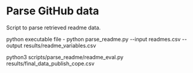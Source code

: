 # Parse GitHub data

Script to parse retrieved readme data.

python executable file - python parse_readme.py --input readmes.csv --output results/readme_variables.csv

python3 scripts/parse_readme/readme_eval.py results/final_data_publish_cope.csv